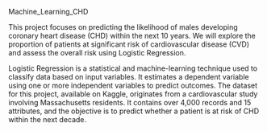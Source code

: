 Machine_Learning_CHD

This project focuses on predicting the likelihood of males developing coronary heart disease (CHD) within the next 10 years.
We will explore the proportion of patients at significant risk of cardiovascular disease (CVD) and assess the overall risk using Logistic Regression. 

Logistic Regression is a statistical and machine-learning technique used to classify data based on input variables. It estimates a dependent variable using one or more independent variables to predict outcomes.
The dataset for this project, available on Kaggle, originates from a cardiovascular study involving Massachusetts residents. It contains over 4,000 records and 15 attributes, and the objective is to predict whether a patient is at risk of CHD within the next decade.
